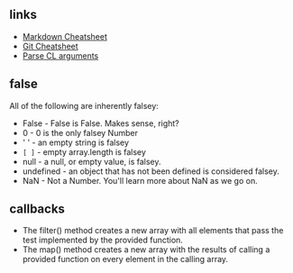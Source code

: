 ## links
* [Markdown Cheatsheet](https://github.com/adam-p/markdown-here/wiki/Markdown-Cheatsheet)
* [Git Cheatsheet](https://docs.google.com/document/d/159Vwi19JGtYvsiimW4KBMaoDU4M7Qk6u3C4NJbFYdKE/edit)
* [Parse CL arguments](https://web.archive.org/web/20160420012028/https://docs.nodejitsu.com/articles/command-line/how-to-parse-command-line-arguments)

## false
All of the following are inherently falsey:
* False - False is False. Makes sense, right?
* 0 - 0 is the only falsey Number
* ' ' - an empty string is falsey
* `[ ]` - empty array.length is falsey
* null - a null, or empty value, is falsey.
* undefined - an object that has not been defined is considered falsey.
* NaN - Not a Number. You'll learn more about NaN as we go on.

## callbacks
* The filter() method creates a new array with all elements that pass the test implemented by the provided function.
* The map() method creates a new array with the results of calling a provided function on every element in the calling array.
